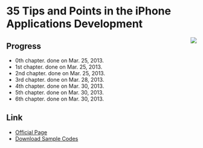 35 Tips and Points in the iPhone Applications Development
============

<img align="right" src="http://www.shuwasystem.co.jp/products/7980img/3323/a.jpg"></img>

## Progress

- 0th chapter. done on Mar. 25, 2013.
- 1st chapter. done on Mar. 25, 2013.
- 2nd chapter. done on Mar. 25, 2013.
- 3rd chapter. done on Mar. 28, 2013.
- 4th chapter. done on Mar. 30, 2013.
- 5th chapter. done on Mar. 30, 2013.
- 6th chapter. done on Mar. 30, 2013.

## Link

- [Official Page](http://www.shuwasystem.co.jp/products/7980html/3323.html)
- [Download Sample Codes](http://www.shuwasystem.co.jp/support/7980html/3323.html)

